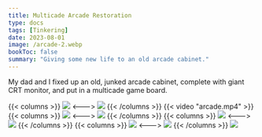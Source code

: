 ```yaml
---
title: Multicade Arcade Restoration
type: docs
tags: [Tinkering]
date: 2023-08-01
image: /arcade-2.webp
bookToc: false
summary: "Giving some new life to an old arcade cabinet."
---
```


My dad and I fixed up an old, junked arcade cabinet, complete with giant CRT monitor, and put in a multicade game board.

{{< columns >}}
![](/arcade-8.webp)
<--->
![](/arcade-2.webp)
{{< /columns >}}
{{< video "arcade.mp4" >}}
{{< columns >}}
![](/arcade-3.webp)
<--->
![](/arcade-4.webp)
{{< /columns >}}
{{< columns >}}
![](/arcade-5.webp)
<--->
![](/arcade-6.webp)
{{< /columns >}}
{{< columns >}}
![](/arcade-9.webp)
<--->
![](/arcade-10.webp)
{{< /columns >}}
![](/arcade-7.webp)